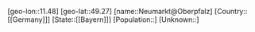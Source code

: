 ﻿---
location: [49.27,11.48]
type: City
tags:
- geo/City


SpocWebEntityId: 32840
isDeleted: false
confidential: public

---
[geo-lon::11.48]
[geo-lat::49.27]
[name::Neumarkt@Oberpfalz]
[Country::[[Germany]]]
[State::[[Bayern]]]
[Population::]
[Unknown::]

